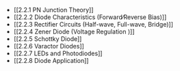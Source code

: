 

- [[2.2.1 PN Junction Theory]]
- [[2.2.2 Diode Characteristics (Forward⁄Reverse Bias)]]
- [[2.2.3 Rectifier Circuits (Half-wave, Full-wave, Bridge)]]
- [[2.2.4 Zener Diode (Voltage Regulation )]]
- [[2.2.5 Schottky Diode]]
- [[2.2.6 Varactor Diodes]]
- [[2.2.7 LEDs and Photodiodes]]
- [[2.2.8 Diode Application]]